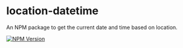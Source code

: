 # location-datetime
An NPM package to get the current date and time based on location.

[![NPM Version](https://img.shields.io/npm/v/location-datetime.svg)](https://www.npmjs.com/package/location-datetime)


